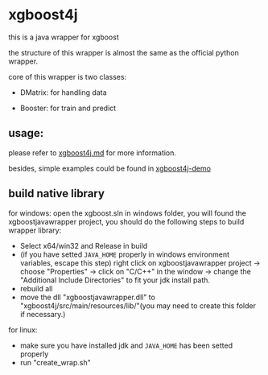 # xgboost4j
this is a java wrapper for xgboost 

the structure of this wrapper is almost the same as the official python wrapper.

core of this wrapper is two classes:

* DMatrix: for handling data

* Booster: for train and predict

## usage:
  please refer to [xgboost4j.md](doc/xgboost4j.md) for more information.

  besides, simple examples could be found in [xgboost4j-demo](xgboost4j-demo/README.md)
 

## build native library

for windows: open the xgboost.sln in windows folder, you will found the xgboostjavawrapper project, you should do the following steps to build wrapper library:
 * Select x64/win32 and Release in build
 * (if you have setted `JAVA_HOME` properly in windows environment variables, escape this step) right click on xgboostjavawrapper project -> choose "Properties" -> click on "C/C++" in the window -> change the "Additional Include Directories" to fit your jdk install path.
 * rebuild all
 * move the dll "xgboostjavawrapper.dll" to "xgboost4j/src/main/resources/lib/"(you may need to create this folder if necessary.) 

for linux: 
 * make sure you have installed jdk and `JAVA_HOME` has been setted properly
 * run "create_wrap.sh"

